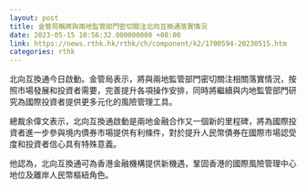```yaml
---
layout: post
title: 金管局稱將與兩地監管部門密切關注北向互換通落實情況
date: 2023-05-15 10:56:32.000000000 +08:00
link: https://news.rthk.hk/rthk/ch/component/k2/1700594-20230515.htm
categories: rthk
---
```


北向互換通今日啟動。金管局表示，將與兩地監管部門密切關注相關落實情況，按照市場發展和投資者需要，完善提升各項操作安排，同時將繼續與内地監管部門研究為國際投資者提供更多元化的風險管理工具。

總裁余偉文表示，北向互換通啟動是兩地金融合作又一個新的里程碑，將為國際投資者進一步參與境内債券市場提供有利條件，對於提升人民幣債券在國際市場認受度和投資者信心具有特殊意義。

他認為，北向互換通可為香港金融機構提供新機遇，鞏固香港的國際風險管理中心地位及離岸人民幣樞紐角色。
